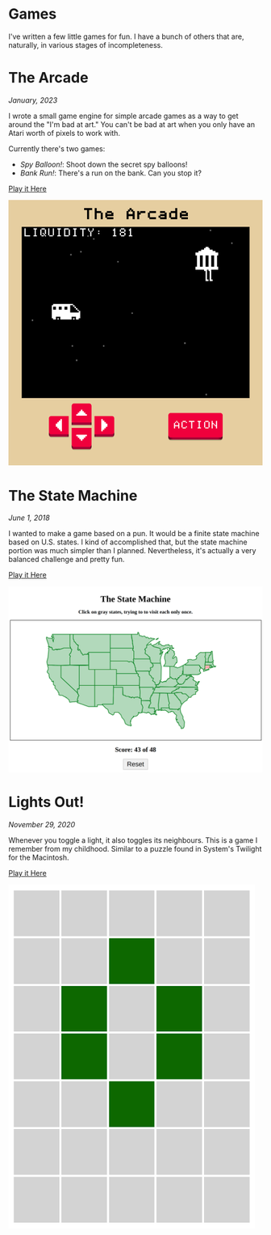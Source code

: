 # Games

I've written a few little games for fun. I have a bunch of others that are, naturally, in various stages of incompleteness.

# The Arcade

_January, 2023_

I wrote a small game engine for simple arcade games as a way to get around the "I'm bad at art." You can't be bad at art when you only have an Atari worth of pixels to work with.

Currently there's two games:

- _Spy Balloon!_: Shoot down the secret spy balloons!
- _Bank Run!_: There's a run on the bank. Can you stop it?

[Play it Here](https://arcade.pointless.click/)

![The Arcade](arcade.png)

# The State Machine

_June 1, 2018_

I wanted to make a game based on a pun. It would be a finite state machine based on U.S. states. I kind of accomplished that, but the state machine portion was much simpler than I planned. Nevertheless, it's actually a very balanced challenge and pretty fun.

[Play it Here](https://ablakey.github.io/state-machine/index.html)

![The State Machine](statemachine.png)

# Lights Out!

_November 29, 2020_

Whenever you toggle a light, it also toggles its neighbours. This is a game I remember from my childhood. Similar to a puzzle found in System's Twilight for the Macintosh.

[Play it Here](https://ablakey.github.io/lights-out/index.html)

![Lights Out!](lightsout.png)
